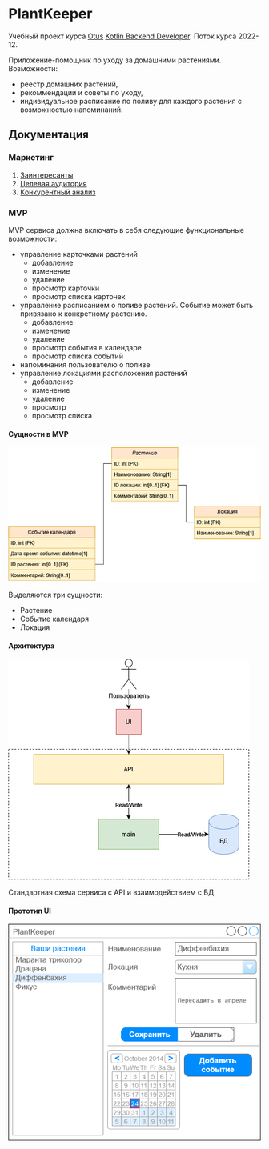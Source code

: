 # PlantKeeper
Учебный проект курса [Otus](https://otus.ru) [Kotlin Backend Developer](https://otus.ru/lessons/kotlin/).
Поток курса 2022-12.

Приложение-помощник по уходу за домашними растениями.
Возможности:
* реестр домашних растений,
* рекоммендации и советы по уходу,
* индивидуальное расписание по поливу для каждого растения с возможностью напоминаний.

## Документация
### Маркетинг
1. [Заинтересанты](./docs/marketing/stakeholders.md)
2. [Целевая аудитория](./docs/marketing/target-audience.md)
3. [Конкурентный анализ](./docs/marketing/concurrency.md)

### MVP
MVP сервиса должна включать в себя следующие функциональные возможности:
- управление карточками растений
  - добавление
  - изменение
  - удаление
  - просмотр карточки
  - просмотр списка карточек
- управление расписанием о поливе растений. Событие может быть привязано к конкретному растению.
  - добавление 
  - изменение
  - удаление
  - просмотр события в календаре
  - просмотр списка событий
- напоминания пользователю о поливе
- управление локациями расположения растений
  - добавление
  - изменение
  - удаление
  - просмотр
  - просмотр списка

#### Сущности в MVP
![](docs/images/er.png)

Выделяются три сущности:
- Растение
- Событие календаря
- Локация

#### Архитектура
![](docs/images/arch.png)

Стандартная схема сервиса с API и взаимодействием с БД

#### Прототип UI
![](docs/images/ui.png)
